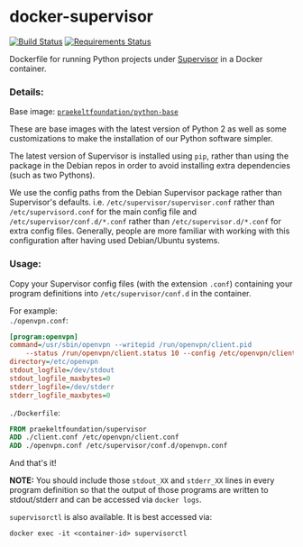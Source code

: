 # docker-supervisor

[![Build Status](https://travis-ci.org/praekeltfoundation/docker-supervisor.svg?branch=develop)](https://travis-ci.org/praekeltfoundation/docker-supervisor)
[![Requirements Status](https://requires.io/github/praekeltfoundation/docker-supervisor/requirements.svg?branch=develop)](https://requires.io/github/praekeltfoundation/docker-supervisor/requirements/?branch=develop)

Dockerfile for running Python projects under [Supervisor](http://supervisord.org) in a Docker container.

### Details:
Base image: [`praekeltfoundation/python-base`](https://hub.docker.com/r/praekeltfoundation/python-base/)

These are base images with the latest version of Python 2 as well as some customizations to make the installation of our Python software simpler.

The latest version of Supervisor is installed using `pip`, rather than using the package in the Debian repos in order to avoid installing extra dependencies (such as two Pythons).

We use the config paths from the Debian Supervisor package rather than Supervisor's defaults. i.e. `/etc/supervisor/supervisor.conf` rather than `/etc/supervisord.conf` for the main config file and `/etc/supervisor/conf.d/*.conf` rather than `/etc/supervisor.d/*.conf` for extra config files. Generally, people are more familiar with working with this configuration after having used Debian/Ubuntu systems.

### Usage:
Copy your Supervisor config files (with the extension `.conf`) containing your program definitions into `/etc/supervisor/conf.d` in the container.

For example:  
`./openvpn.conf`:
```ini
[program:openvpn]
command=/usr/sbin/openvpn --writepid /run/openvpn/client.pid
    --status /run/openvpn/client.status 10 --config /etc/openvpn/client.conf
directory=/etc/openvpn
stdout_logfile=/dev/stdout
stdout_logfile_maxbytes=0
stderr_logfile=/dev/stderr
stderr_logfile_maxbytes=0
```

`./Dockerfile`:
```dockerfile
FROM praekeltfoundation/supervisor
ADD ./client.conf /etc/openvpn/client.conf
ADD ./openvpn.conf /etc/supervisor/conf.d/openvpn.conf
```

And that's it!

**NOTE:** You should include those `stdout_XX` and `stderr_XX` lines in every program definition so that the output of those programs are written to stdout/stderr and can be accessed via `docker logs`.

`supervisorctl` is also available. It is best accessed via:
```
docker exec -it <container-id> supervisorctl
```
